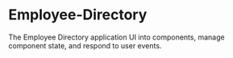 # Employee-Directory
The Employee Directory application UI into components, manage component state, and respond to user events.
